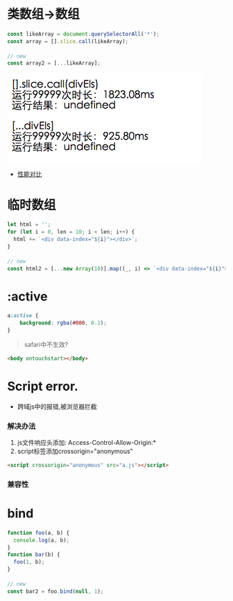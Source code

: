 # 类数组->数组

```js
const likeArray = document.querySelectorAll('*');
const array = [].slice.call(likeArray);

// new
const array2 = [...likeArray];
```
![](./img/1.png)
- [性能对比](https://soneway.github.io/js/perf.html)

# 临时数组
```js
let html = '';
for (let i = 0, len = 10; i < len; i++) {
  html += `<div data-index="${i}"></div>`;
}

// new
const html2 = [...new Array(10)].map((_, i) => `<div data-index="${i}"></div>`).join('');
```

# :active
```scss
a:active {
    background: rgba(#000, 0.1);
}
```
> safari中不生效?
```html
<body ontouchstart></body>
```

# Script error.
- 跨域js中的报错,被浏览器拦截
### 解决办法
  1. js文件响应头添加: Access-Control-Allow-Origin:*
  1. script标签添加crossorigin="anonymous"
```html
<script crossorigin="anonymous" src="a.js"></script>
```
### 兼容性

# bind
```js
function foo(a, b) {
  console.log(a, b);
}
function bar(b) {
  foo(1, b);
}

// new
const bar2 = foo.bind(null, 1);
```
